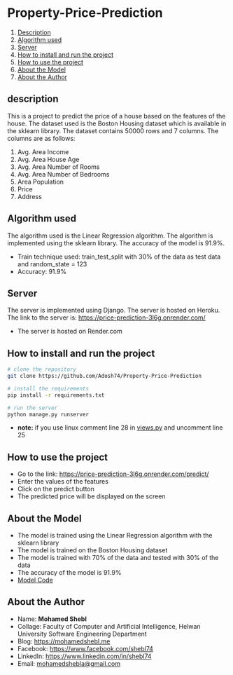 # Property-Price-Prediction
1. [Description](#description)
2. [Algorithm used](#algorithm-used)
3. [Server](#server)
4. [How to install and run the project](#how-to-install-and-run-the-project)
5. [How to use the project](#how-to-use-the-project)
6. [About the Model](#about-the-model)
7. [About the Author](#about-the-author)

## description
This is a project to predict the price of a house based on the features of the house. The dataset used is the Boston Housing dataset which is available in the sklearn library. The dataset contains 50000 rows and 7 columns. The columns are as follows:

1. Avg. Area Income
2. Avg. Area House Age
3. Avg. Area Number of Rooms
4. Avg. Area Number of Bedrooms
5. Area Population
6. Price
7. Address


## Algorithm used
The algorithm used is the Linear Regression algorithm. The algorithm is implemented using the sklearn library. The accuracy of the model is 91.9%.

- Train technique used: train_test_split with 30% of the data as test data and random_state = 123
- Accuracy: 91.9%


## Server
The server is implemented using Django. The server is hosted on Heroku. The link to the server is: https://price-prediction-3l6g.onrender.com/

- The server is hosted on Render.com

## How to install and run the project
```bash
# clone the repository
git clone https://github.com/Adosh74/Property-Price-Prediction

# install the requirements
pip install -r requirements.txt

# run the server
python manage.py runserver
```
- **note:**
if you use linux comment line 28 in [views.py](/server/views.py) and uncomment line 25

## How to use the project
- Go to the link: https://price-prediction-3l6g.onrender.com/predict/
- Enter the values of the features
- Click on the predict button
- The predicted price will be displayed on the screen

## About the Model
- The model is trained using the Linear Regression algorithm with the sklearn library
- The model is trained on the Boston Housing dataset
- The model is trained with 70% of the data and tested with 30% of the data
- The accuracy of the model is 91.9%
- [Model Code](/model/Final-Model.ipynb)

## About the Author
- Name: **Mohamed Shebl**
- Collage: Faculty of Computer and Artificial Intelligence, Helwan University Software Engineering Department
- Blog: https://mohamedshebl.me
- Facebook: https://www.facebook.com/shebl74
- LinkedIn: https://www.linkedin.com/in/shebl74
- Email: mohamedshebla@gmail.com

